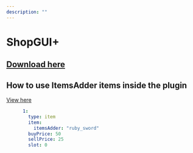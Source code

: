 ```yaml
---
description: ""
---
```


# ShopGUI+

## [Download here](https://www.spigotmc.org/resources/shopgui-1-7-1-17.6515)

## How to use ItemsAdder items inside the plugin


[View here](https://docs.brcdev.net/#/shopgui/shops-items-setup?id=itemsadder)


```yaml
      1:
        type: item
        item:
          itemsAdder: "ruby_sword"
        buyPrice: 50
        sellPrice: 25
        slot: 0
```